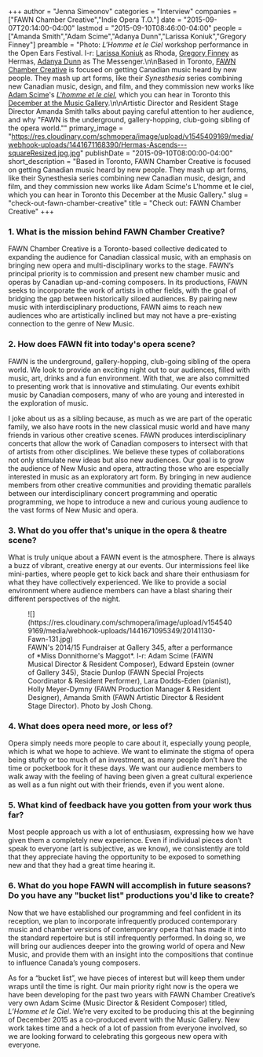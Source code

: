 +++
author = "Jenna Simeonov"
categories = "Interview"
companies = ["FAWN Chamber Creative","Indie Opera T.O."]
date = "2015-09-07T20:14:00-04:00"
lastmod = "2015-09-10T08:46:00-04:00"
people = ["Amanda Smith","Adam Scime","Adanya Dunn","Larissa Koniuk","Gregory Finney"]
preamble = "Photo: *L'Homme et le Ciel* workshop performance in the Open Ears Festival. l-r: [Larissa Koniuk](/scene/people/larissa-koniuk/) as Rhoda, [Gregory Finney](/scene/people/gregory-finney/) as Hermas, [Adanya Dunn](/scene/companies/adanya-dunn/) as The Messenger.\n\nBased in Toronto, [FAWN Chamber Creative](/scene/companies/fawn-chamber-creative/) is focused on getting Canadian music heard by new people. They mash up art forms, like their *Synesthesia* series combining new Canadian music, design, and film, and they commission new works like [Adam Scime](/scene/people/adam-scime/)'s [*L'homme et le ciel*](https://www.musicgallery.org/fawn-chamber-creative-lhomme-et-le-ciel/), which you can hear in Toronto this [December at the Music Gallery](https://www.musicgallery.org/fawn-chamber-creative-lhomme-et-le-ciel/).\n\nArtistic Director and Resident Stage Director Amanda Smith talks about paying careful attention to her audience, and why \"FAWN is the underground, gallery-hopping, club-going sibling of the opera world.\""
primary_image = "https://res.cloudinary.com/schmopera/image/upload/v1545409169/media/webhook-uploads/1441671168390/Hermas-Ascends---squareResized.jpg.jpg"
publishDate = "2015-09-10T08:00:00-04:00"
short_description = "Based in Toronto, FAWN Chamber Creative is focused on getting Canadian music heard by new people. They mash up art forms, like their Synesthesia series combining new Canadian music, design, and film, and they commission new works like Adam Scime&#039;s L&#039;homme et le ciel, which you can hear in Toronto this December at the Music Gallery."
slug = "check-out-fawn-chamber-creative"
title = "Check out: FAWN Chamber Creative"
+++

### 1. What is the mission behind FAWN Chamber Creative?

FAWN Chamber Creative is a Toronto-based collective dedicated to expanding the audience for Canadian classical music, with an emphasis on bringing new opera and multi-disciplinary works to the stage. FAWN’s principal priority is to commission and present new chamber music and operas by Canadian up-and-coming composers. In its productions, FAWN seeks to incorporate the work of artists in other fields, with the goal of bridging the gap between historically siloed audiences. By pairing new music with interdisciplinary productions, FAWN aims to reach new audiences who are artistically inclined but may not have a pre-existing connection to the genre of New Music. 

### 2. How does FAWN fit into today's opera scene?

FAWN is the underground, gallery-hopping, club-going sibling of the opera world. We look to provide an exciting night out to our audiences, filled with music, art, drinks and a fun environment. With that, we are also committed to presenting work that is innovative and stimulating. Our events exhibit music by Canadian composers, many of who are young and interested in the exploration of music.

I joke about us as a sibling because, as much as we are part of the operatic family, we also have roots in the new classical music world and have many friends in various other creative scenes. FAWN produces interdisciplinary concerts that allow the work of Canadian composers to intersect with that of artists from other disciplines. We believe these types of collaborations not only stimulate new ideas but also new audiences. Our goal is to grow the audience of New Music and opera, attracting those who are especially interested in music as an exploratory art form. By bringing in new audience members from other creative communities and providing thematic parallels between our interdisciplinary concert programming and operatic programming, we hope to introduce a new and curious young audience to the vast forms of New Music and opera.

### 3. What do you offer that's unique in the opera & theatre scene?

What is truly unique about a FAWN event is the atmosphere. There is always a buzz of vibrant, creative energy at our events. Our intermissions feel like mini-parties, where people get to kick back and share their enthusiasm for what they have collectively experienced. We like to provide a social environment where audience members can have a blast sharing their different perspectives of the night.

<figure data-type="image">
![](https://res.cloudinary.com/schmopera/image/upload/v1545409169/media/webhook-uploads/1441671095349/20141130-Fawn-131.jpg)
<figcaption> FAWN's 2014/15 Fundraiser at Gallery 345, after a performance of *Miss Donnithorne's Maggot*. l-r: Adam Scime (FAWN Musical Director & Resident Composer), Edward Epstein (owner of Gallery 345), Stacie Dunlop (FAWN Special Projects Coordinator & Resident Performer), Lara Dodds-Eden (pianist), Holly Meyer-Dymny (FAWN Production Manager & Resident Designer), Amanda Smith (FAWN Artistic Director & Resident Stage Director). Photo by Josh Chong.</figcaption>
</figure>

### 4. What does opera need more, or less of?

Opera simply needs more people to care about it, especially young people, which is what we hope to achieve. We want to eliminate the stigma of opera being stuffy or too much of an investment, as many people don’t have the time or pocketbook for it these days. We want our audience members to walk away with the feeling of having been given a great cultural experience as well as a fun night out with their friends, even if you went alone.

### 5. What kind of feedback have you gotten from your work thus far?

Most people approach us with a lot of enthusiasm, expressing how we have given them a completely new experience. Even if individual pieces don’t speak to everyone (art is subjective, as we know), we consistently are told that they appreciate having the opportunity to be exposed to something new and that they had a great time hearing it.

### 6. What do you hope FAWN will accomplish in future seasons? Do you have any "bucket list" productions you'd like to create?

Now that we have established our programming and feel confident in its reception, we plan to incorporate infrequently produced contemporary music and chamber versions of contemporary opera that has made it into the standard repertoire but is still infrequently performed. In doing so, we will bring our audiences deeper into the growing world of opera and New Music, and provide them with an insight into the compositions that continue to influence Canada’s young composers.

As for a “bucket list”, we have pieces of interest but will keep them under wraps until the time is right. Our main priority right now is the opera we have been developing for the past two years with FAWN Chamber Creative’s very own Adam Scime (Music Director & Resident Composer) titled, *L’Homme et le Ciel*. We’re very excited to be producing this at the beginning of December 2015 as a co-produced event with the Music Gallery. New work takes time and a heck of a lot of passion from everyone involved, so we are looking forward to celebrating this gorgeous new opera with everyone.

